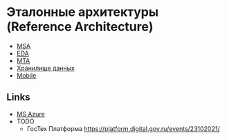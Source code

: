 # Эталонные архитектуры (Reference Architecture)

* [MSA](style/msa.md)
* [EDA](style/eda.md)
* [MTA](mta.md)
* [Хранилище данных](store.md)
* [Mobile](mobile.md)

## Links

* [MS Azure](https://docs.microsoft.com/ru-RU/azure/architecture/architectures/?filter=reference-architecture)
* TODO
  * ГосТех Платформа https://platform.digital.gov.ru/events/23102021/
